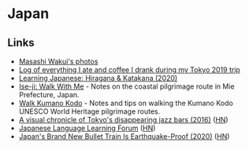 # Japan

## Links

- [Masashi Wakui's photos](http://masa-photo.tumblr.com/)
- [Log of everything I ate and coffee I drank during my Tokyo 2019 trip](https://github.com/katmeister/tokyo-2019)
- [Learning Japanese: Hiragana & Katakana (2020)](https://misha.brukman.net/blog/2020/01/learning-japanese-hiragana-and-katakana/)
- [Ise-ji: Walk With Me](https://walkkumano.com/iseji/) - Notes on the coastal pilgrimage route in Mie Prefecture, Japan.
- [Walk Kumano Kodo](https://walkkumano.com/) - Notes and tips on walking the Kumano Kodo UNESCO World Heritage pilgrimage routes.
- [A visual chronicle of Tokyo's disappearing jazz bars (2016)](https://thevinylfactory.com/features/tokyo-jazz-joints-visual-chronicle/) ([HN](https://news.ycombinator.com/item?id=23666647))
- [Japanese Language Learning Forum](https://questions.japanesecomplete.com/) ([HN](https://news.ycombinator.com/item?id=24025034))
- [Japan's Brand New Bullet Train Is Earthquake-Proof (2020)](https://www.popularmechanics.com/science/a33372664/japan-new-bullet-train-shinkansen-earthquakes/) ([HN](https://news.ycombinator.com/item?id=24015707))

